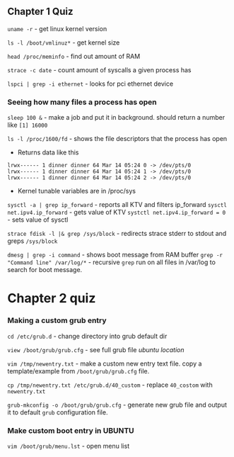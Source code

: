 ## Chapter 1 Quiz
`uname -r` - get linux kernel version

`ls -l /boot/vmlinuz*` - get kernel size

`head /proc/meminfo` - find out amount of RAM

`strace -c date` - count amount of syscalls a given process has

`lspci | grep -i ethernet` - looks for pci ethernet device
### Seeing how many files a process has open

`sleep 100 &` - make a job and put it in background. should return a number like `[1] 16000`

`ls -l /proc/1600/fd` - shows the file descriptors that the process has open

* Returns data like this
```
lrwx------ 1 dinner dinner 64 Mar 14 05:24 0 -> /dev/pts/0
lrwx------ 1 dinner dinner 64 Mar 14 05:24 1 -> /dev/pts/0
lrwx------ 1 dinner dinner 64 Mar 14 05:24 2 -> /dev/pts/0
```

* Kernel tunable variables are in /proc/sys

`sysctl -a | grep ip_forward` - reports all KTV and filters ip_forward
`sysctl net.ipv4.ip_forward` - gets value of KTV
`systctl net.ipv4.ip_forward = 0` - sets value of sysctl

`strace fdisk -l |& grep /sys/block` - redirects strace stderr to stdout and greps `/sys/block`

`dmesg | grep -i command` - shows boot message from RAM buffer
`grep -r "Command line" /var/log/*` - recursive `grep` run on all files in /var/log to search for boot message.

# Chapter 2 quiz

### Making a custom grub entry

`cd /etc/grub.d` - change directory into grub default dir

`view /boot/grub/grub.cfg` - see full grub file *ubuntu location*

`vim /tmp/newentry.txt` - make a custom new entry text file. copy a template/example from `/boot/grub/grub.cfg` file.

`cp /tmp/newentry.txt /etc/grub.d/40_custom` - replace `40_costom` with `newentry.txt`

`grub-mkconfig -o /boot/grub/grub.cfg` - generate new grub file and output it to default `grub` configuration file.

### Make custom boot entry in UBUNTU
`vim /boot/grub/menu.lst` - open menu list









